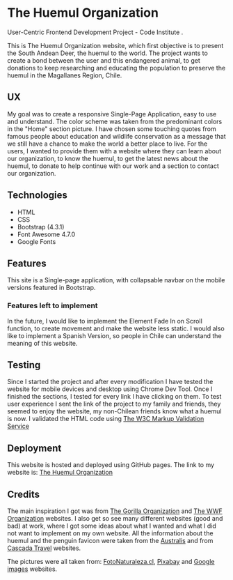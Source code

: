 # The Huemul Organization

User-Centric Frontend Development Project - Code Institute .

This is The Huemul Organization website, which first objective is to present the South Andean Deer, the huemul to the world. The project wants to create a bond between the user and this endangered animal, to get donations to keep researching and educating the population to preserve the huemul in the Magallanes Region, Chile.

## UX

My goal was to create a responsive Single-Page Application, easy to use and understand. The color scheme was taken from the predominant colors in the "Home" section picture. I have chosen some touching quotes from famous people about education and wildlife conservation as a message that we still have a chance to make the world a better place to live.
For the users, I wanted to provide them with a website where they can learn about our organization, to know the huemul, to get the latest news about the huemul, to donate to help continue with our work and a section to contact our organization.

## Technologies

- HTML
- CSS
- Bootstrap (4.3.1)
- Font Awesome 4.7.0
- Google Fonts


## Features
This site is a Single-page application, with collapsable navbar on the mobile versions featured in Bootstrap. 


### Features left to implement
In the future, I would like to implement the Element Fade In on Scroll function, to create movement and make the website less static. I would also like to implement a Spanish Version, so people in Chile can understand the meaning of this website.

## Testing
Since I started the project and after every modification I have tested the website for mobile devices and desktop using Chrome Dev Tool. 
Once I finished the sections, I tested for every link I have clicking on them.
To test user experience I sent the link of the project to my family and friends, they seemed to enjoy the website, my non-Chilean friends know what a huemul is now.
I validated the HTML code using [The W3C Markup Validation Service](https://validator.w3.org/)

## Deployment
This website is hosted and deployed using GitHub pages. The link to my website is: [The Huemul Organization](http://elisamunoz.github.io/the-huemul-organization/)

## Credits
The main inspiration I got was from [The Gorilla Organization](https://www.gorillas.org/) and [The WWF Organization](https://www.worldwildlife.org/) websites. I also get so see many different websites (good and bad) at work, where I got some ideas about what I wanted and what I did not want to implement on my own website.
All the information about the huemul and the penguin favicon were taken from the [Australis](https://blogpatagonia.australis.com/8-facts-chile-national-animal/) and from [Cascada Travel](https://www.cascada.travel/en/News/Huemul-Chiles-National-Animal) websites.

The pictures were all taken from: 
[FotoNaturaleza.cl](https://www.fotonaturaleza.cl/), [Pixabay](https://pixabay.com) and [Google images](https://images.google.com) websites.
